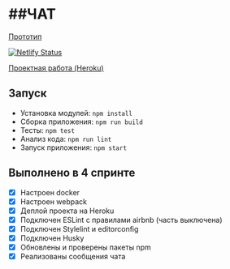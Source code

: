 # ##ЧАТ

[Прототип](https://www.figma.com/file/Q54yuzGZDILvmg4wCe5Kco/%D0%A7%D0%90%D0%A2?node-id=0%3A1)

[![Netlify Status](https://api.netlify.com/api/v1/badges/9930d43a-52de-4076-a5db-328eb15c058b/deploy-status)](https://app.netlify.com/sites/naughty-wescoff-127c17/deploys)

[Проектная работа (Heroku)](https://dmitry-sokun-messenger.herokuapp.com/)

## Запуск

* Установка модулей: `npm install`
* Сборка приложения: `npm run build`
* Тесты: `npm test`
* Анализ кода: `npm run lint`
* Запуск приложения: `npm start`

## Выполнено в 4 спринте
- [x] Настроен docker
- [x] Настроен webpack
- [x] Деплой проекта на Heroku
- [x] Подключен ESLint с правилами airbnb (часть выключена)
- [x] Подключен Stylelint и editorconfig
- [x] Подключен Husky
- [x] Обновлены и проверены пакеты npm
- [x] Реализованы сообщения чата
